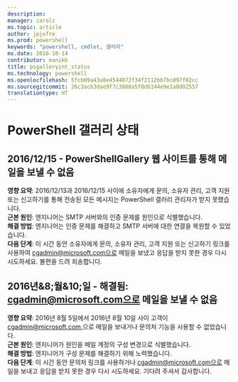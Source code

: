 ```yaml
---
description: 
manager: carolz
ms.topic: article
author: jpjofre
ms.prod: powershell
keywords: "powershell, cmdlet, 갤러리"
ms.date: 2016-10-14
contributor: manikb
title: psgalleryint_status
ms.technology: powershell
ms.openlocfilehash: 5fcb09a43a8e4544072f34f2112bb7bc097f02cc
ms.sourcegitcommit: 26c3acb3dae9f7c3868a5f0d6144e9e1a0d02557
translationtype: HT
---
```

<a name="powershell-gallery-status"></a>PowerShell 갤러리 상태
=========================

## <a name="12152016---unable-to-send-emails-via-powershellgallery-website"></a>2016/12/15 - PowerShellGallery 웹 사이트를 통해 메일을 보낼 수 없음

__영향 요약__: 2016/12/13과 2016/12/15 사이에 소유자에게 문의, 소유자 관리, 고객 지원 또는 신고하기를 통해 전송된 모든 메시지는 PowerShell 갤러리 관리자가 받지 못했습니다.  
__근본 원인__: 엔지니어는 SMTP 서버와의 인증 문제를 원인으로 식별했습니다.  
__해결 방법__: 엔지니어는 인증 문제를 해결하고 SMTP 서버에 대한 연결을 복원할 수 있었습니다.  
__다음 단계__: 이 시간 동안 소유자에게 문의, 소유자 관리, 고객 지원 또는 신고하기 링크를 사용하여 cgadmin@microsoft.com으로 메일을 보냈고 응답을 받지 못한 경우 다시 시도하세요. 불편을 드려 죄송합니다.   


## <a name="8102016---resolved-unable-to-send-emails-to-cgadminmicrosoftcom"></a>2016년&8;월&10;일 - 해결됨: cgadmin@microsoft.com으로 메일을 보낼 수 없음
__영향 요약__: 2016년 8월 5일에서 2016년 8월 10일 사이 고객이 cgadmin@microsoft.com,으로 메일을 보내거나 문의처 기능을 사용할 수 없었습니다.  
__근본 원인__: 엔지니어가 원인을 메일 계정의 구성 변경으로 식별했습니다.  
__해결 방법__: 엔지니어가 구성 문제를 해결하기 위해 노력했습니다.  
__다음 단계__: 이 시간 동안 문의처 링크를 사용하거나 cgadmin@microsoft.com으로 메일을 보내고 응답을 받지 못한 경우 다시 시도하세요. 기다려 주셔서 감사합니다.


